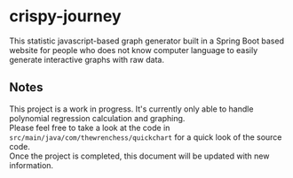 # crispy-journey
This statistic javascript-based graph generator built in a Spring Boot based website for people who does not know computer language to easily generate interactive graphs with raw data.

## Notes
This project is a work in progress.
It's currently only able to handle polynomial regression calculation and graphing.<br>
Please feel free to take a look at the code in `src/main/java/com/thewrenchess/quickchart` for a quick look of the source code.<br>
Once the project is completed, this document will be updated with new information.
